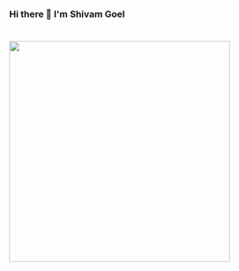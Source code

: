 ### Hi there 👋 I'm Shivam Goel       
  #                        <img width="400px" src="https://i.ibb.co/h8SvJ31/Casual-Image-med.jpg">

<!--
**goelshivam931/goelshivam931** is a ✨ _special_ ✨ repository because its `README.md` (this file) appears on your GitHub profile.

I am  a  “Full Stack Web developer” skilled in the "MERN" stack and also made a lot of projects in it and want to expand my knowledge by working with the best people in the field and also Competitive Coder at “Codeforces (Max. Rating 1372)” and “Leetcode” and solved around 400+ questions across different platforms.

[Codeforces Handle:](https://codeforces.com/profile/shivam931)
[Leetcode Handle:](https://leetcode.com/goelshivam931/)



Here are some ideas to get you started:

- 🔭 I’m currently working on ...
- 🌱 I’m currently learning ...
- 👯 I’m looking to collaborate on ...
- 🤔 I’m looking for help with ...
- 💬 Ask me about ...
- 📫 How to reach me: ...
- 😄 Pronouns: ...
- ⚡ Fun fact: ...
-->
